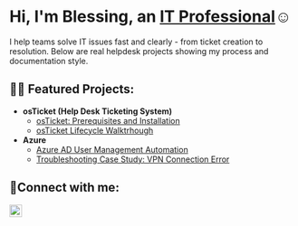<h1>Hi, I'm Blessing, an <a href="https://www.linkedin.com/in/blessing-m-b60897341/">IT Professional</a>☺</h1>

I help teams solve IT issues fast and clearly - from ticket creation to resolution.
Below are real helpdesk projects showing my process and documentation style.

<h2>👨‍💻 Featured Projects:</h2>

- <b>osTicket (Help Desk Ticketing System)</b>
  - [osTicket: Prerequisites and Installation](link)
  - [osTicket Lifecycle Walktrhough](link)
- <b>Azure</b>
  - [Azure AD User Management Automation](link)
  - [Troubleshooting Case Study: VPN Connection Error](link)
    
<h2>🤳Connect with me:</h2>

[<img align="left" alt="Josh | LinkedIn" width="22px" src="https://cdn.jsdelivr.net/npm/simple-icons@v3/icons/linkedin.svg" />][linkedin]

[linkedin]: https://www.linkedin.com/in/blessing-m-b60897341/
